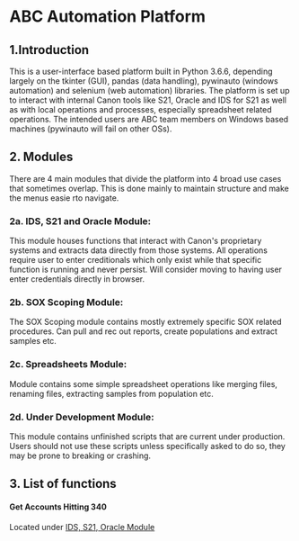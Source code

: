 # ABC Automation Platform
## 1.Introduction
This is a user-interface based platform built in Python 3.6.6, depending largely on the tkinter (GUI), pandas (data handling), pywinauto (windows automation) and selenium (web automation) libraries. The platform is set up to interact with internal Canon tools like S21, Oracle and IDS for S21 as well as with local operations and processes, especially spreadsheet related operations.
The intended users are ABC team members on Windows based machines (pywinauto will fail on other OSs). 

## 2. Modules
There are 4 main modules that divide the platform into 4 broad use cases that sometimes overlap. This is done mainly to maintain structure and make the menus easie rto navigate.

### 2a. IDS, S21 and Oracle Module:
This module houses functions that interact with Canon's proprietary systems and extracts data directly from those systems. All operations require user to enter creditionals which only exist while that specific function is running and never persist. Will consider moving to having user enter credentials directly in browser.

### 2b. SOX Scoping Module:
The SOX Scoping module contains mostly extremely specific SOX related procedures. Can pull and rec out reports, create populations and extract samples etc.

### 2c. Spreadsheets Module:
Module contains some simple spreadsheet operations like merging files, renaming files, extracting samples from population etc.

### 2d. Under Development Module:
This module contains unfinished scripts that are current under production. Users should not use these scripts unless specifically asked to do so, they may be prone to breaking or crashing.

## 3. List of functions

#### Get Accounts Hitting 340
Located under [IDS, S21, Oracle Module](#2a.-ids,-s21-and-oracle-module:)
